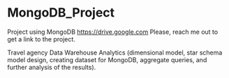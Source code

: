 # MongoDB_Project
Project using MongoDB
https://drive.google.com
Please, reach me out to get a link to the project.

Travel agency Data Warehouse Analytics (dimensional model, star schema model design, creating dataset for MongoDB, aggregate queries, and further analysis of the results).
